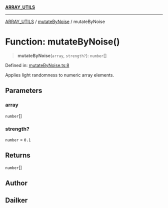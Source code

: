 [**ARRAY_UTILS**](../../README.md)

***

[ARRAY_UTILS](../../README.md) / [mutateByNoise](../README.md) / mutateByNoise

# Function: mutateByNoise()

> **mutateByNoise**(`array`, `strength?`): `number`[]

Defined in: [mutateByNoise.ts:8](https://github.com/dailker/everyutil/blob/2a1290e25c1270a5e1af64099b97f8d5fc086e59/src/array/mutateByNoise.ts#L8)

Applies light randomness to numeric array elements.

## Parameters

### array

`number`[]

### strength?

`number` = `0.1`

## Returns

`number`[]

## Author

## Dailker
